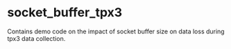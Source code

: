 # socket_buffer_tpx3
Contains demo code on the impact of socket buffer size on data loss during tpx3 data collection.
